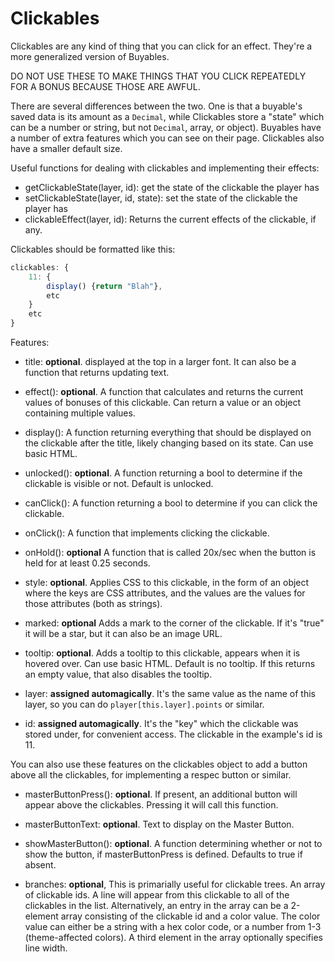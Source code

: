 # Clickables

Clickables are any kind of thing that you can click for an effect. They're a more generalized version of Buyables.

DO NOT USE THESE TO MAKE THINGS THAT YOU CLICK REPEATEDLY FOR A BONUS BECAUSE THOSE ARE AWFUL.

There are several differences between the two. One is that a buyable's saved data is its amount as a `Decimal`, while Clickables store a "state" which can be a number or string, but not `Decimal`, array, or object). Buyables have a number of extra features which you can see on their page. Clickables also have a smaller default size.

Useful functions for dealing with clickables and implementing their effects:

- getClickableState(layer, id): get the state of the clickable the player has
- setClickableState(layer, id, state): set the state of the clickable the player has
- clickableEffect(layer, id): Returns the current effects of the clickable, if any.

Clickables should be formatted like this:

```js
clickables: {
    11: {
        display() {return "Blah"},
        etc
    }
    etc
}
```

Features:

- title: **optional**. displayed at the top in a larger font. It can also be a function that returns updating text.
- effect(): **optional**. A function that calculates and returns the current values of bonuses of this clickable. Can return a value or an object containing multiple values.

- display(): A function returning everything that should be displayed on the clickable after the title, likely changing based on its state. Can use basic HTML.

- unlocked(): **optional**. A function returning a bool to determine if the clickable is visible or not. Default is unlocked.

- canClick(): A function returning a bool to determine if you can click the clickable.

- onClick(): A function that implements clicking the clickable.

- onHold(): **optional** A function that is called 20x/sec when the button is held for at least 0.25 seconds.

- style: **optional**. Applies CSS to this clickable, in the form of an object where the keys are CSS attributes, and the values are the values for those attributes (both as strings).

- marked: **optional** Adds a mark to the corner of the clickable. If it's "true" it will be a star, but it can also be an image URL.

- tooltip: **optional**. Adds a tooltip to this clickable, appears when it is hovered over. Can use basic HTML. Default is no tooltip. If this returns an empty value, that also disables the tooltip.

- layer: **assigned automagically**. It's the same value as the name of this layer, so you can do `player[this.layer].points` or similar.

- id: **assigned automagically**. It's the "key" which the clickable was stored under, for convenient access. The clickable in the example's id is 11.

You can also use these features on the clickables object to add a button above all the clickables, for implementing a respec button or similar.

- masterButtonPress(): **optional**. If present, an additional button will appear above the clickables. Pressing it will call this function.

- masterButtonText: **optional**. Text to display on the Master Button.

- showMasterButton(): **optional**. A function determining whether or not to show the button, if masterButtonPress is defined. Defaults to true if absent.

- branches: **optional**, This is primarially useful for clickable trees. An array of clickable ids. A line will appear from this clickable to all of the clickables in the list. Alternatively, an entry in the array can be a 2-element array consisting of the clickable id and a color value. The color value can either be a string with a hex color code, or a number from 1-3 (theme-affected colors). A third element in the array optionally specifies line width.
